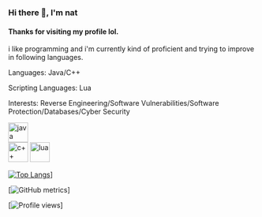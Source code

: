 ### Hi there 👋, I'm nat
#### Thanks for visiting my profile lol.

i like programming and i'm currently kind of proficient and trying to improve in following languages.

Languages: Java/C++

Scripting Languages: Lua

Interests: Reverse Engineering/Software Vulnerabilities/Software Protection/Databases/Cyber Security



[<img src='https://img.icons8.com/color/48/000000/java-coffee-cup-logo--v1.png' alt='java' height='40'>](https://www.java.com/)  
[<img src='https://raw.githubusercontent.com/Benio101/cpp-logo/master/cpp_logo.png' alt='c++' height='40'>](https://www.cplusplus.com/)
[<img src='https://raw.githubusercontent.com/tenieTheFlower/tenieTheFlower/main/lua.png' alt='lua' height='40'>](https://www.lua.org/)

[![Top Langs](https://github-readme-stats.vercel.app/api/top-langs/?username=tenieTheFlower)](https://github.com/anuraghazra/github-readme-stats)]

[![GitHub metrics](https://metrics.lecoq.io/tenieTheFlower)]  

[![Profile views](https://gpvc.arturio.dev/tenieTheFlower)]

